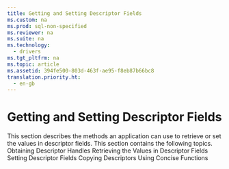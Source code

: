 ```yaml
---
title: Getting and Setting Descriptor Fields
ms.custom: na
ms.prod: sql-non-specified
ms.reviewer: na
ms.suite: na
ms.technology: 
  - drivers
ms.tgt_pltfrm: na
ms.topic: article
ms.assetid: 394fe500-803d-463f-ae95-f8eb87b66bc8
translation.priority.ht: 
  - en-gb
---
```

# Getting and Setting Descriptor Fields
<?xml version="1.0" encoding="utf-8"?>
<developerConceptualDocument xmlns="http://ddue.schemas.microsoft.com/authoring/2003/5" xmlns:xlink="http://www.w3.org/1999/xlink" xmlns:xsi="http://www.w3.org/2001/XMLSchema-instance" xsi:schemaLocation="http://ddue.schemas.microsoft.com/authoring/2003/5 http://dduestorage.blob.core.windows.net/ddueschema/developer.xsd">
  <introduction>
    <para>This section describes the methods an application can use to retrieve or set the values in descriptor fields.</para>
    <para>This section contains the following topics.  </para>
    <list class="bullet">
      <listItem>
        <para>             <legacyLink xlink:href="936f983f-c7e9-43f3-97ea-dd4b1bbf4654">Obtaining Descriptor Handles</legacyLink>           </para>
      </listItem>
      <listItem>
        <para>             <legacyLink xlink:href="c05b180f-c2b0-437b-8d1c-ce7f4da93287">Retrieving the Values in Descriptor Fields</legacyLink>           </para>
      </listItem>
      <listItem>
        <para>             <legacyLink xlink:href="d735dc64-370f-48ab-a59f-6cef9bc4e1e8">Setting Descriptor Fields</legacyLink>           </para>
      </listItem>
      <listItem>
        <para>             <legacyLink xlink:href="949a860d-6579-4218-882e-8c061688dd87">Copying Descriptors</legacyLink>           </para>
      </listItem>
      <listItem>
        <para>             <legacyLink xlink:href="31ac070f-8c59-4fd5-bd5a-466bb27dbca0">Using Concise Functions</legacyLink>           </para>
      </listItem>
    </list>
  </introduction>
  <relatedTopics />
</developerConceptualDocument>